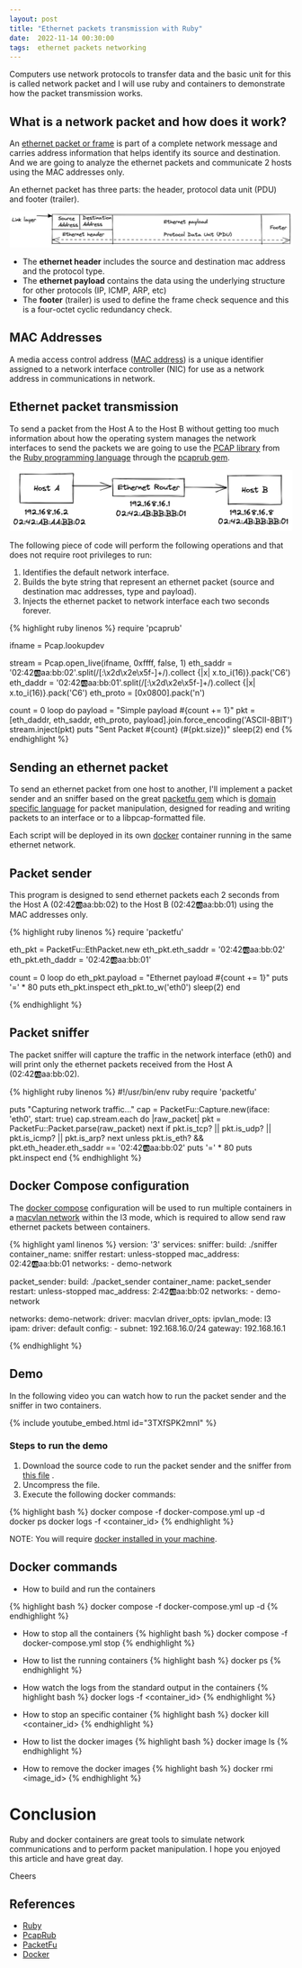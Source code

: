 ```yaml
---
layout: post
title: "Ethernet packets transmission with Ruby"
date:  2022-11-14 00:30:00
tags:  ethernet packets networking
---
```


Computers use network protocols to transfer data and the basic unit for this is called network packet and
I will use ruby and containers to demonstrate how the packet transmission works.

## What is a network packet and how does it work?

An [ethernet packet or frame](https://en.wikipedia.org/wiki/Ethernet_frame#Header) is part of a complete network 
message and carries address information that helps identify its source and destination. And
we are going to analyze the ethernet packets and communicate 2 hosts using the MAC addresses only.

An ethernet packet has three parts: the header, protocol data unit (PDU) and footer (trailer).

![ethernet encapsulation](/img/network_protocols/ethernet-encapsulation.png)

* The **ethernet header** includes the source and destination mac address and the protocol type.
* The **ethernet payload** contains the data using the underlying structure for other protocols (IP, ICMP, ARP, etc)
* The **footer** (trailer) is used to define the frame check sequence and this is a four-octet cyclic redundancy check.

## MAC Addresses
A media access control address ([MAC address](https://en.wikipedia.org/wiki/MAC_address)) is a unique identifier 
assigned to a network interface controller (NIC) for use as a network address in communications in network.


## Ethernet packet transmission 
To send a packet from the Host A to the Host B without getting too much information about how the operating system 
manages the network interfaces to send the packets we are going to use the [PCAP library](https://www.tcpdump.org/manpages/pcap.3pcap.html) 
from the [Ruby programming language](https://www.ruby-lang.org/en/) through the [pcaprub gem](https://github.com/pcaprub/pcaprub).

![Ethernet packet transmission](/img/network_protocols/ethernet-packet-transmission.png)

The following piece of code will perform the following operations and that does not require root privileges to run:

1. Identifies the default network interface.
2. Builds the byte string that represent an ethernet packet (source and destination mac addresses, type and payload).
3. Injects the ethernet packet to network interface each two seconds forever.

{% highlight ruby linenos %}
require 'pcaprub'

ifname = Pcap.lookupdev

stream = Pcap.open_live(ifname, 0xffff, false, 1)
eth_saddr = '02:42:ab:aa:bb:02'.split(/[:\x2d\x2e\x5f-]+/).collect {|x| x.to_i(16)}.pack('C6')
eth_daddr = '02:42:ab:aa:bb:01'.split(/[:\x2d\x2e\x5f-]+/).collect {|x| x.to_i(16)}.pack('C6')
eth_proto = [0x0800].pack('n')

count = 0
loop do
  payload = "Simple payload #{count += 1}"
  pkt = [eth_daddr, eth_saddr, eth_proto, payload].join.force_encoding('ASCII-8BIT')
  stream.inject(pkt)
  puts "Sent Packet #{count} (#{pkt.size})"
  sleep(2)
end
{% endhighlight %}

## Sending an ethernet packet 
To send an ethernet packet from one host to another, I'll implement a packet sender and an sniffer based on the great 
[packetfu gem](https://github.com/packetfu/packetfu) which is [domain specific language](https://en.wikipedia.org/wiki/Domain-specific_language) 
for packet manipulation, designed for reading and writing packets to an interface or to a libpcap-formatted file.

Each script will be deployed in its own [docker](https://en.wikipedia.org/wiki/Docker_(software)) container running
in the same ethernet network.

## Packet sender
This program is designed to send ethernet packets each 2 seconds from the Host A (02:42:ab:aa:bb:02) to the 
Host B (02:42:ab:aa:bb:01) using the MAC addresses only.

{% highlight ruby linenos %}
require 'packetfu'

eth_pkt = PacketFu::EthPacket.new
eth_pkt.eth_saddr = '02:42:ab:aa:bb:02'
eth_pkt.eth_daddr = '02:42:ab:aa:bb:01'

count = 0
loop do
  eth_pkt.payload = "Ethernet payload #{count += 1}"
  puts '=' * 80
  puts eth_pkt.inspect
  eth_pkt.to_w('eth0')
  sleep(2)
end

{% endhighlight %}

## Packet sniffer
The packet sniffer will capture the traffic in the network interface (eth0) and will print only the
ethernet packets received from the Host A (02:42:ab:aa:bb:02). 

{% highlight ruby linenos %}
#!/usr/bin/env ruby
require 'packetfu'

puts "Capturing network traffic..."
cap = PacketFu::Capture.new(iface: 'eth0', start: true)
cap.stream.each do |raw_packet|
  pkt = PacketFu::Packet.parse(raw_packet)
  next if pkt.is_tcp? || pkt.is_udp? || pkt.is_icmp? || pkt.is_arp?
  next unless pkt.is_eth? && pkt.eth_header.eth_saddr == '02:42:ab:aa:bb:02'
  puts '=' * 80
  puts pkt.inspect
end
{% endhighlight %}

## Docker Compose configuration
The [docker compose](https://docs.docker.com/engine/reference/commandline/compose/) configuration will be used to run 
multiple containers in a [macvlan network](https://docs.docker.com/network/macvlan/) within the l3 mode, which is 
required to allow send raw ethernet packets between containers.

{% highlight yaml linenos %}
version: '3'
services:
  sniffer:
    build: ./sniffer
    container_name: sniffer
    restart: unless-stopped
    mac_address: 02:42:ab:aa:bb:01
    networks:
      - demo-network

  packet_sender:
    build: ./packet_sender
    container_name: packet_sender
    restart: unless-stopped
    mac_address: 2:42:ab:aa:bb:02
    networks:
      - demo-network

networks:
  demo-network:
    driver: macvlan
    driver_opts:
      ipvlan_mode: l3
    ipam:
    driver: default
    config:
      - subnet: 192.168.16.0/24
        gateway: 192.168.16.1

{% endhighlight %}

## Demo
In the following video you can watch how to run the packet sender and the sniffer in two containers.

{% include youtube_embed.html id="3TXfSPK2mnI" %}

### Steps to run the demo
1. Download the source code to run the packet sender and the sniffer from [this file](/src/network_protocols/ethernet_packets.zip)  .
2. Uncompress the file.
3. Execute the following docker commands:

{% highlight bash %}
docker compose -f docker-compose.yml up -d
docker ps
docker logs -f <container_id>
{% endhighlight  %}

NOTE: You will require [docker installed in your machine](https://docs.docker.com/get-docker/).

## Docker commands
* How to build and run the containers

{% highlight bash %}
docker compose -f docker-compose.yml up -d 
{% endhighlight  %}

* How to stop all the containers
{% highlight bash %}
docker compose -f docker-compose.yml stop
{% endhighlight  %}

* How to list the running containers
{% highlight bash %}
docker ps
{% endhighlight  %}

* How watch the logs from the standard output in the containers
{% highlight bash %}
docker logs -f <container_id>
{% endhighlight  %}

* How to stop an specific container
{% highlight bash %}
docker kill <container_id>
{% endhighlight  %}

* How to list the docker images
{% highlight bash %}
docker image ls
{% endhighlight  %}

* How to remove the docker images
{% highlight bash %}
docker rmi <image_id>
{% endhighlight  %}

# Conclusion

Ruby and docker containers are great tools to simulate network communications and to perform packet manipulation.
I hope you enjoyed this article and have great day.

Cheers
## References
* [Ruby](https://www.ruby-lang.org/en/)
* [PcapRub](https://github.com/pcaprub/pcaprub)
* [PacketFu](https://github.com/packetfu/packetfu)
* [Docker](https://docs.docker.com/get-started/)
